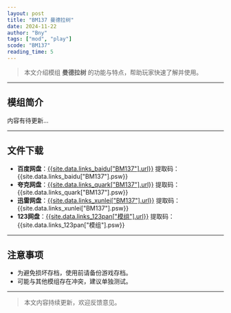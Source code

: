 ```yaml
---
layout: post
title: "BM137 曼德拉树"
date: 2024-11-22
author: "Bny"
tags: ["mod", "play"]
scode: "BM137"
reading_time: 5
---
```


> 本文介绍模组 **曼德拉树** 的功能与特点，帮助玩家快速了解并使用。

---

## 模组简介

内容有待更新...

---

## 文件下载
- **百度网盘**：[{{site.data.links_baidu["BM137"].url}}]({{site.data.links_baidu["BM137"].url}}) 提取码：{{site.data.links_baidu["BM137"].psw}}
- **夸克网盘**：[{{site.data.links_quark["BM137"].url}}]({{site.data.links_quark["BM137"].url}}) 提取码：{{site.data.links_quark["BM137"].psw}}
- **迅雷网盘**：[{{site.data.links_xunlei["BM137"].url}}]({{site.data.links_xunlei["BM137"].url}}) 提取码：{{site.data.links_xunlei["BM137"].psw}}
- **123网盘**：[{{site.data.links_123pan["模组"].url}}]({{site.data.links_123pan["模组"].url}}) 提取码：{{site.data.links_123pan["模组"].psw}}

---

## 注意事项
- 为避免损坏存档，使用前请备份游戏存档。
- 可能与其他模组存在冲突，建议单独测试。

---

> 本文内容持续更新，欢迎反馈意见。
